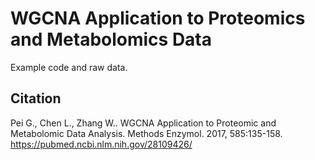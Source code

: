 # WGCNA Application to Proteomics and Metabolomics Data
Example code and raw data.

## Citation
Pei G., Chen L., Zhang W.. WGCNA Application to Proteomic and Metabolomic Data Analysis. Methods Enzymol. 2017, 585:135-158.   
https://pubmed.ncbi.nlm.nih.gov/28109426/
